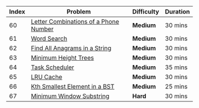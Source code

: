 | Index | Problem                                                                                                                     | Difficulty          | Duration |
|-------|-----------------------------------------------------------------------------------------------------------------------------|---------------------|----------|
| 60    | [Letter Combinations of a Phone Number](https://leetcode.com/problems/letter-combinations-of-a-phone-number)               | **Medium**          | 30 mins  |
| 61    | [Word Search](https://leetcode.com/problems/word-search)                                                                   | **Medium**          | 30 mins  |
| 62    | [Find All Anagrams in a String](https://leetcode.com/problems/find-all-anagrams-in-a-string)                               | **Medium**          | 30 mins  |
| 63    | [Minimum Height Trees](https://leetcode.com/problems/minimum-height-trees)                                                   | **Medium**          | 30 mins  |
| 64    | [Task Scheduler](https://leetcode.com/problems/task-scheduler)                                                               | **Medium**          | 35 mins  |
| 65    | [LRU Cache](https://leetcode.com/problems/lru-cache)                                                                         | **Medium**          | 30 mins  |
| 66    | [Kth Smallest Element in a BST](https://leetcode.com/problems/kth-smallest-element-in-a-bst)                                 | **Medium**          | 25 mins  |
| 67    | [Minimum Window Substring](https://leetcode.com/problems/minimum-window-substring)                                           | **Hard**            | 30 mins  |
